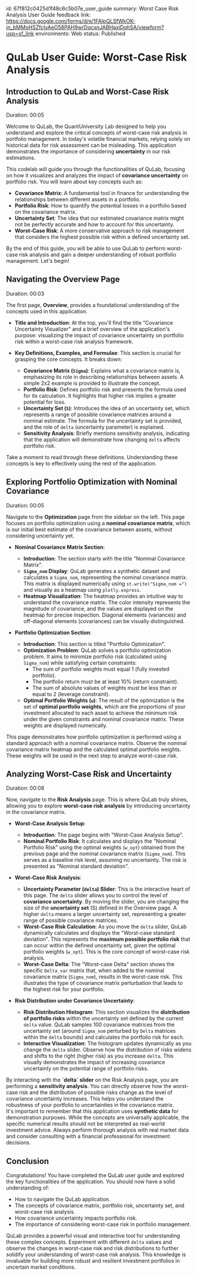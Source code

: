 id: 67f812c0425d1f48c6c5b07e_user_guide
summary: Worst Case Risk Analysis User Guide
feedback link: https://docs.google.com/forms/d/e/1FAIpQLSfWkOK-in_bMMoHSZfcIvAeO58PAH9wrDqcxnJABHaxiDqhSA/viewform?usp=sf_link
environments: Web
status: Published
# QuLab User Guide: Worst-Case Risk Analysis

## Introduction to QuLab and Worst-Case Risk Analysis
Duration: 00:05

Welcome to QuLab, the QuantUniversity Lab designed to help you understand and explore the critical concepts of worst-case risk analysis in portfolio management. In today's volatile financial markets, relying solely on historical data for risk assessment can be misleading.  This application demonstrates the importance of considering **uncertainty** in our risk estimations.

This codelab will guide you through the functionalities of QuLab, focusing on how it visualizes and analyzes the impact of **covariance uncertainty** on portfolio risk. You will learn about key concepts such as:

*   **Covariance Matrix**:  A fundamental tool in finance for understanding the relationships between different assets in a portfolio.
*   **Portfolio Risk**: How to quantify the potential losses in a portfolio based on the covariance matrix.
*   **Uncertainty Set**:  The idea that our estimated covariance matrix might not be perfectly accurate and how to account for this uncertainty.
*   **Worst-Case Risk**:  A more conservative approach to risk management that considers the highest possible risk within a defined uncertainty set.

By the end of this guide, you will be able to use QuLab to perform worst-case risk analysis and gain a deeper understanding of robust portfolio management. Let's begin!

## Navigating the Overview Page
Duration: 00:03

The first page, **Overview**, provides a foundational understanding of the concepts used in this application.

*   **Title and Introduction**: At the top, you'll find the title "Covariance Uncertainty Visualizer" and a brief overview of the application's purpose: visualizing the impact of covariance uncertainty on portfolio risk within a worst-case risk analysis framework.

*   **Key Definitions, Examples, and Formulae**: This section is crucial for grasping the core concepts. It breaks down:
    *   **Covariance Matrix (`Sigma`)**:  Explains what a covariance matrix is, emphasizing its role in describing relationships between assets. A simple 2x2 example is provided to illustrate the concept.
    *   **Portfolio Risk**:  Defines portfolio risk and presents the formula used for its calculation. It highlights that higher risk implies a greater potential for loss.
    *   **Uncertainty Set (`S`)**: Introduces the idea of an uncertainty set, which represents a range of possible covariance matrices around a nominal estimate. The formula for the uncertainty set is provided, and the role of `delta` (uncertainty parameter) is explained.
    *   **Sensitivity Analysis**: Briefly mentions sensitivity analysis, indicating that the application will demonstrate how changing `delta` affects portfolio risk.

Take a moment to read through these definitions. Understanding these concepts is key to effectively using the rest of the application.

## Exploring Portfolio Optimization with Nominal Covariance
Duration: 00:05

Navigate to the **Optimization** page from the sidebar on the left. This page focuses on portfolio optimization using a **nominal covariance matrix**, which is our initial best estimate of the covariance between assets, without considering uncertainty yet.

*   **Nominal Covariance Matrix Section**:
    *   **Introduction**: The section starts with the title "Nominal Covariance Matrix".
    *   **`Sigma_nom` Display**:  QuLab generates a synthetic dataset and calculates a `Sigma_nom`, representing the nominal covariance matrix. This matrix is displayed numerically using `st.write("Sigma_nom =")` and visually as a heatmap using `plotly.express`.
    *   **Heatmap Visualization**: The heatmap provides an intuitive way to understand the covariance matrix. The color intensity represents the magnitude of covariance, and the values are displayed on the heatmap for precise inspection.  Diagonal elements (variances) and off-diagonal elements (covariances) can be visually distinguished.

*   **Portfolio Optimization Section**:
    *   **Introduction**:  This section is titled "Portfolio Optimization".
    *   **Optimization Problem**: QuLab solves a portfolio optimization problem.  It aims to minimize portfolio risk (calculated using `Sigma_nom`) while satisfying certain constraints:
        *   The sum of portfolio weights must equal 1 (fully invested portfolio).
        *   The portfolio return must be at least 10% (return constraint).
        *   The sum of absolute values of weights must be less than or equal to 2 (leverage constraint).
    *   **Optimal Portfolio Weights (`w`)**:  The result of the optimization is the set of **optimal portfolio weights**, which are the proportions of your investment allocated to each asset to achieve the minimum risk under the given constraints and nominal covariance matrix. These weights are displayed numerically.

This page demonstrates how portfolio optimization is performed using a standard approach with a nominal covariance matrix.  Observe the nominal covariance matrix heatmap and the calculated optimal portfolio weights. These weights will be used in the next step to analyze worst-case risk.

## Analyzing Worst-Case Risk and Uncertainty
Duration: 00:08

Now, navigate to the **Risk Analysis** page. This is where QuLab truly shines, allowing you to explore **worst-case risk analysis** by introducing uncertainty in the covariance matrix.

*   **Worst-Case Analysis Setup**:
    *   **Introduction**: The page begins with "Worst-Case Analysis Setup".
    *   **Nominal Portfolio Risk**:  It calculates and displays the "Nominal Portfolio Risk" using the optimal weights (`w_opt`) obtained from the previous page and the nominal covariance matrix (`Sigma_nom`). This serves as a baseline risk level, assuming no uncertainty.  The risk is presented as "Nominal standard deviation".

*   **Worst-Case Risk Analysis**:
    *   **Uncertainty Parameter (`delta`) Slider**:  This is the interactive heart of this page. The `delta` slider allows you to control the level of **covariance uncertainty**.  By moving the slider, you are changing the size of the **uncertainty set** (S) defined in the Overview page. A higher `delta` means a larger uncertainty set, representing a greater range of possible covariance matrices.
    *   **Worst-Case Risk Calculation**: As you move the `delta` slider, QuLab dynamically calculates and displays the "Worst-case standard deviation". This represents the **maximum possible portfolio risk** that can occur within the defined uncertainty set, given the optimal portfolio weights (`w_opt`).  This is the core concept of worst-case risk analysis.
    *   **Worst-Case Delta**:  The "Worst-case Delta" section shows the specific `Delta_var` matrix that, when added to the nominal covariance matrix (`Sigma_nom`), results in the worst-case risk. This illustrates the type of covariance matrix perturbation that leads to the highest risk for your portfolio.

*   **Risk Distribution under Covariance Uncertainty**:
    *   **Risk Distribution Histogram**: This section visualizes the **distribution of portfolio risks** within the uncertainty set defined by the current `delta` value. QuLab samples 100 covariance matrices from the uncertainty set (around `Sigma_nom` perturbed by `Delta` matrices within the `delta` bounds) and calculates the portfolio risk for each.
    *   **Interactive Visualization**: The histogram updates dynamically as you change the `delta` slider.  Observe how the distribution of risks widens and shifts to the right (higher risk) as you increase `delta`. This visually demonstrates the impact of increasing covariance uncertainty on the potential range of portfolio risks.

<aside class="positive">
By interacting with the <b>`delta` slider</b> on the Risk Analysis page, you are performing a <b>sensitivity analysis</b>. You can directly observe how the worst-case risk and the distribution of possible risks change as the level of covariance uncertainty increases. This helps you understand the robustness of your portfolio to uncertainties in the covariance matrix.
</aside>

<aside class="negative">
It's important to remember that this application uses <b>synthetic data</b> for demonstration purposes.  While the concepts are universally applicable, the specific numerical results should not be interpreted as real-world investment advice. Always perform thorough analysis with real market data and consider consulting with a financial professional for investment decisions.
</aside>

## Conclusion

Congratulations! You have completed the QuLab user guide and explored the key functionalities of the application. You should now have a solid understanding of:

*   How to navigate the QuLab application.
*   The concepts of covariance matrix, portfolio risk, uncertainty set, and worst-case risk analysis.
*   How covariance uncertainty impacts portfolio risk.
*   The importance of considering worst-case risk in portfolio management.

QuLab provides a powerful visual and interactive tool for understanding these complex concepts.  Experiment with different `delta` values and observe the changes in worst-case risk and risk distributions to further solidify your understanding of worst-case risk analysis.  This knowledge is invaluable for building more robust and resilient investment portfolios in uncertain market conditions.
